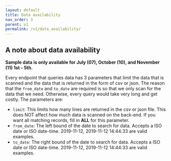 ```yaml
---
layout: default
title: Data availability
nav_order: 3
parent: v1
permalink: /v1/data_availability/
---
```


## A note about data availability

**Sample data is only available for July (07), October (10), and November (11) 1st - 5th.**


Every endpoint that queries data has 3 parameters that limit the data that is scanned and the data that is returned in the form of csv or json.  The reason that the `from_date` and `to_date` are required is so that we only scan for the data that we need.  Otherwise, every query would take very long and get costly. The parameters are:

- `limit`:   This limits how many lines are returned in the csv or json file.  This does NOT affect how much data is scanned on the back-end.  If you want all matching records, fill in **ALL** for this parameter.
- `from_date`: The left bound of the date to search for data.  Accepts a ISO date or ISO date-time.  2019-11-12, 2019-11-12 14:44:33 are valid examples.
- `to_date`:  The right bound of the date to search for data.  Accepts a ISO date or ISO date-time.  2019-11-12, 2019-11-12 14:44:33 are valid examples.